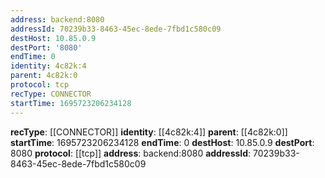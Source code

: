 ```yaml
---
address: backend:8080
addressId: 70239b33-8463-45ec-8ede-7fbd1c580c09
destHost: 10.85.0.9
destPort: '8080'
endTime: 0
identity: 4c82k:4
parent: 4c82k:0
protocol: tcp
recType: CONNECTOR
startTime: 1695723206234128
---
```

**recType**: [[CONNECTOR]]
**identity**: [[4c82k:4]]
**parent**: [[4c82k:0]]
**startTime**: 1695723206234128
**endTime**: 0
**destHost**: 10.85.0.9
**destPort**: 8080
**protocol**: [[tcp]]
**address**: backend:8080
**addressId**: 70239b33-8463-45ec-8ede-7fbd1c580c09